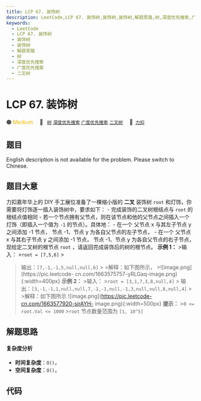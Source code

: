 ```yaml
---
title: LCP 67. 装饰树
description: LeetCode,LCP 67. 装饰树,装饰树,装饰树,解题思路,树,深度优先搜索,广度优先搜索,二叉树
keywords:
  - LeetCode
  - LCP 67. 装饰树
  - 装饰树
  - 装饰树
  - 解题思路
  - 树
  - 深度优先搜索
  - 广度优先搜索
  - 二叉树
---
```


# LCP 67. 装饰树

🟠 <font color=#ffb800>Medium</font>&emsp; 🔖&ensp; [`树`](/tag/tree.md) [`深度优先搜索`](/tag/depth-first-search.md) [`广度优先搜索`](/tag/breadth-first-search.md) [`二叉树`](/tag/binary-tree.md)&emsp; 🔗&ensp;[`力扣`](https://leetcode.cn/problems/KnLfVT)

## 题目

English description is not available for the problem. Please switch to
Chinese.


## 题目大意

力扣嘉年华上的 DIY 手工展位准备了一棵缩小版的 **二叉** 装饰树 `root` 和灯饰，你需要将灯饰逐一插入装饰树中，要求如下： \-
完成装饰的二叉树根结点与 `root` 的根结点值相同 \- 若一个节点拥有父节点，则在该节点和他的父节点之间插入一个灯饰（即插入一个值为 `-1`
的节点）。具体地： \- 在一个 父节点 x 与其左子节点 y 之间添加 -1 节点， 节点 -1、节点 y 为各自父节点的左子节点， \- 在一个 父节点
x 与其右子节点 y 之间添加 -1 节点， 节点 -1、节点 y 为各自父节点的右子节点， 现给定二叉树的根节点 `root`
，请返回完成装饰后的树的根节点。 **示例 1：** >输入： >`root = [7,5,6]` >
>输出：`[7,-1,-1,5,null,null,6]` > >解释：如下图所示， >![image.png](https://pic.leetcode-
cn.com/1663575757-yRLGaq-image.png){:width=400px} **示例 2：** >输入： >`root =
[3,1,7,3,8,null,4]` >
>输出：`[3,-1,-1,1,null,null,7,-1,-1,null,-1,3,null,null,8,null,4]` > >解释：如下图所示
![image.png](https://pic.leetcode-cn.com/1663577920-sjrAYH-
image.png){:width=500px} **提示：** >`0 <= root.Val <= 1000` >`root` 节点数量范围为 `[1,
10^5]`


## 解题思路

#### 复杂度分析

- **时间复杂度**：`O()`，
- **空间复杂度**：`O()`，

## 代码

```javascript

```